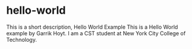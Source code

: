 # hello-world
This is a short description, Hello World Example
This is a Hello World example by Garrik Hoyt.
I am a CST student at New York City College of Technology.
